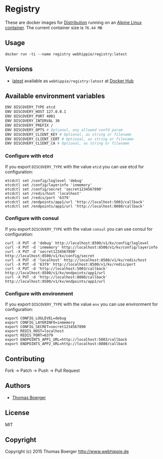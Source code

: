 # Registry

These are docker images for [Distribution](https://github.com/docker/distribution) running on an
[Alpine Linux container](https://registry.hub.docker.com/u/webhippie/alpine/).
The current container size is ```76.44 MB```


## Usage

```
docker run -ti --name registry webhippie/registry:latest
```


## Versions

* [latest](https://github.com/dockhippie/registry/tree/master)
  available as ```webhippie/registry:latest``` at
  [Docker Hub](https://registry.hub.docker.com/u/webhippie/registry/)


## Available environment variables

```bash
ENV DISCOVERY_TYPE etcd
ENV DISCOVERY_HOST 127.0.0.1
ENV DISCOVERY_PORT 4001
ENV DISCOVERY_INTERVAL 30
ENV DISCOVERY_PREFIX /
ENV DISCOVERY_OPTS # Optional, any allowed confd param
ENV DISCOVERY_CLIENT_KEY # Optional, as string or filename
ENV DISCOVERY_CLIENT_CERT # Optional, as string or filename
ENV DISCOVERY_CLIENT_CA # Optional, as string or filename
```


### Configure with etcd

If you export ```DISCOVERY_TYPE``` with the value ```etcd``` you can use etcd
for configuration:

```
etcdctl set /config/loglevel 'debug'
etcdctl set /config/layerinfo 'inmemory'
etcdctl set /config/secret 'secret1234567890'
etcdctl set /redis/host 'localhost'
etcdctl set /redis/port '6379'
etcdctl set /endpoints/app1/url 'http://localhost:5003/callback'
etcdctl set /endpoints/app1/url 'http://localhost:8080/callback'
```


### Configure with consul

If you export ```DISCOVERY_TYPE``` with the value ```consul``` you can use
consul for configuration:

```
curl -X PUT -d 'debug' http://localhost:8500/v1/kv/config/loglevel
curl -X PUT -d 'inmemory' http://localhost:8500/v1/kv/config/layerinfo
curl -X PUT -d 'secret1234567890' http://localhost:8500/v1/kv/config/secret
curl -X PUT -d 'localhost' http://localhost:8500/v1/kv/redis/host
curl -X PUT -d '6379' http://localhost:8500/v1/kv/redis/port
curl -X PUT -d 'http://localhost:5003/callback' http://localhost:8500/v1/kv/endpoints/app1/url
curl -X PUT -d 'http://localhost:8080/callback' http://localhost:8500/v1/kv/endpoints/app1/url
```


### Configure with environment

If you export ```DISCOVERY_TYPE``` with the value ```env``` you can use
environment for configuration:

```
export CONFIG_LOGLEVEL=debug
export CONFIG_LAYERINFO=inmemory
export CONFIG_SECRET=secret1234567890
export REDIS_HOST=localhost
export REDIS_PORT=6379
export ENDPOINTS_APP1_URL=http://localhost:5003/callback
export ENDPOINTS_APP2_URL=http://localhost:8080/callback
```


## Contributing

Fork -> Patch -> Push -> Pull Request


## Authors

* [Thomas Boerger](https://github.com/tboerger)


## License

MIT


## Copyright

Copyright (c) 2015 Thomas Boerger <http://www.webhippie.de>

